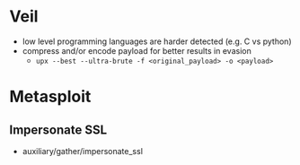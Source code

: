 # Veil
* low level programming languages are harder detected (e.g. C vs python)
* compress and/or encode payload for better results in evasion
    * `upx --best --ultra-brute -f <original_payload> -o <payload>`

# Metasploit
## Impersonate SSL
* auxiliary/gather/impersonate_ssl

